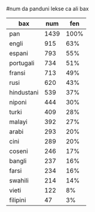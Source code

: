 #num da panduni lekse ca ali bax

| bax | num | fen |
|-----|-----|-----|
| pan | 1439 | 100% |
| engli | 915 | 63% |
| espani | 793 | 55% |
| portugali | 734 | 51% |
| fransi | 713 | 49% |
| rusi | 620 | 43% |
| hindustani | 539 | 37% |
| niponi | 444 | 30% |
| turki | 409 | 28% |
| malayi | 392 | 27% |
| arabi | 293 | 20% |
| cini | 289 | 20% |
| coseni | 246 | 17% |
| bangli | 237 | 16% |
| farsi | 234 | 16% |
| swahili | 214 | 14% |
| vieti | 122 | 8% |
| filipini | 47 | 3% |
